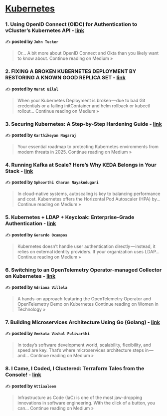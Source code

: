 
<h1><a href=https://medium.com/tag/kubernetes/recommended target="_blank" rel="noopener noreferrer">Kubernetes</a></h1>
<h3>1. Using OpenID Connect (OIDC) for Authentication to vCluster’s Kubernetes API - <a href="https://john-tucker.medium.com/using-openid-connect-oidc-for-authentication-to-vclusters-kubernetes-api-35af2d60a24a?source=rss------kubernetes-5" target="_blank" rel="noopener noreferrer">link</a></h3>

✍️ **posted by `John Tucker`**

<blockquote>Or… A bit more about OpenID Connect and Okta than you likely want to know about.
Continue reading on Medium »</blockquote>

<h3>2. FIXING A BROKEN KUBERNETES DEPLOYMENT BY RESTORING A KNOWN GOOD REPLICA SET - <a href="https://medium.com/@murat.bilal/fixing-a-broken-kubernetes-deployment-by-restoring-a-known-good-replica-set-f656d7ff982a?source=rss------kubernetes-5" target="_blank" rel="noopener noreferrer">link</a></h3>

✍️ **posted by `Murat Bilal`**

<blockquote>When your Kubernetes Deployment is broken — due to bad Git credentials or a failing initContainer and helm rollback or kubectl rollout…
Continue reading on Medium »</blockquote>

<h3>3. Securing Kubernetes: A Step-by-Step Hardening Guide - <a href="https://cyberw1ng.medium.com/securing-kubernetes-a-step-by-step-hardening-guide-a81e465b9a28?source=rss------kubernetes-5" target="_blank" rel="noopener noreferrer">link</a></h3>

✍️ **posted by `Karthikeyan Nagaraj`**

<blockquote>Your essential roadmap to protecting Kubernetes environments from modern threats in 2025.
Continue reading on Medium »</blockquote>

<h3>4. Running Kafka at Scale? Here’s Why KEDA Belongs in Your Stack - <a href="https://medium.com/@nscharan1/running-kafka-at-scale-heres-why-keda-belongs-in-your-stack-7179c9c1f3b5?source=rss------kubernetes-5" target="_blank" rel="noopener noreferrer">link</a></h3>

✍️ **posted by `Sphoorthi Charan Nayakudugari`**

<blockquote>In cloud-native systems, autoscaling is key to balancing performance and cost. Kubernetes offers the Horizontal Pod Autoscaler (HPA) by…
Continue reading on Medium »</blockquote>

<h3>5. Kubernetes + LDAP + Keycloak: Enterprise-Grade Authentication - <a href="https://blog-ocampoge.medium.com/kubernetes-ldap-keycloak-enterprise-grade-authentication-f8d24155a571?source=rss------kubernetes-5" target="_blank" rel="noopener noreferrer">link</a></h3>

✍️ **posted by `Gerardo Ocampos`**

<blockquote>Kubernetes doesn’t handle user authentication directly — instead, it relies on external identity providers. If your organization uses LDAP…
Continue reading on Medium »</blockquote>

<h3>6. Switching to an OpenTelemetry Operator-managed Collector on Kubernetes - <a href="https://medium.com/womenintechnology/switching-to-an-opentelemetry-operator-managed-collector-on-kubernetes-0e02c7a54d85?source=rss------kubernetes-5" target="_blank" rel="noopener noreferrer">link</a></h3>

✍️ **posted by `Adriana Villela`**

<blockquote>A hands-on approach featuring the OpenTelemetry Operator and OpenTelemetry Demo on Kubernetes
Continue reading on Women in Technology »</blockquote>

<h3>7. Building Microservices Architecture Using Go (Golang) - <a href="https://medium.com/@vishal-pulivarthi/building-microservices-architecture-using-go-golang-c7863faeafc8?source=rss------kubernetes-5" target="_blank" rel="noopener noreferrer">link</a></h3>

✍️ **posted by `Venkata Vishal Pulivarthi`**

<blockquote>In today’s software development world, scalability, flexibility, and speed are key. That’s where microservices architecture steps in — and…
Continue reading on Medium »</blockquote>

<h3>8. I Came, I Coded, I Clustered: Terraform Tales from the Console! - <a href="https://medium.com/@attiaaleem/i-came-i-coded-i-clustered-terraform-tales-from-the-console-9715d3081081?source=rss------kubernetes-5" target="_blank" rel="noopener noreferrer">link</a></h3>

✍️ **posted by `Attiaaleem`**

<blockquote>Infrastructure as Code (IaC) is one of the most jaw-dropping innovations in software engineering. With the click of a button, you can…
Continue reading on Medium »</blockquote>

